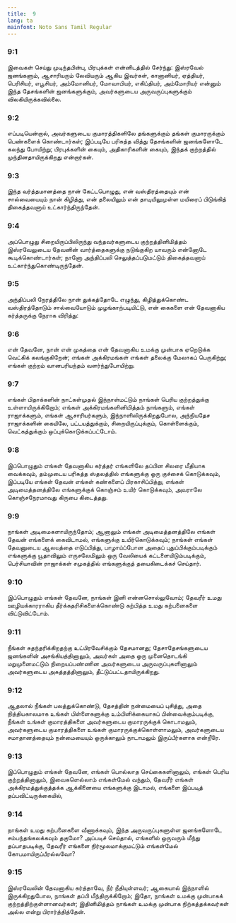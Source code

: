 ```yaml
---
title:  9
lang: ta
mainfont: Noto Sans Tamil Regular
---
```


###  9:1

இவைகள் செய்து முடிந்தபின்பு, பிரபுக்கள் என்னிடத்தில் சேர்ந்து: இஸ்ரவேல் ஜனங்களும், ஆசாரியரும் லேவியரும் ஆகிய இவர்கள், கானானியர், ஏத்தியர், பெரிசியர், எபூசியர், அம்மோனியர், மோவாபியர், எகிப்தியர், அம்மோரியர் என்னும் இந்த தேசங்களின் ஜனங்களுக்கும், அவர்களுடைய அருவருப்புகளுக்கும் விலகியிருக்கவில்லை.

###  9:2

எப்படியென்றால், அவர்களுடைய குமாரத்திகளிலே தங்களுக்கும் தங்கள் குமாரருக்கும் பெண்களைக் கொண்டார்கள்; இப்படியே பரிசுத்த வித்து தேசங்களின் ஜனங்களோடே கலந்து போயிற்று; பிரபுக்களின் கையும், அதிகாரிகளின் கையும், இந்தக் குற்றத்தில் முந்தினதாயிருக்கிறது என்றார்கள்.

###  9:3

இந்த வர்த்தமானத்தை நான் கேட்டபொழுது, என் வஸ்திரத்தையும் என் சால்வையையும் நான் கிழித்து, என் தலையிலும் என் தாடியிலுமுள்ள மயிரைப் பிடுங்கித் திகைத்தவனாய் உட்கார்ந்திருந்தேன்.

###  9:4

அப்பொழுது சிறையிருப்பிலிருந்து வந்தவர்களுடைய குற்றத்தினிமித்தம் இஸ்ரவேலுடைய தேவனின் வார்த்தைகளுக்கு நடுங்குகிற யாவரும் என்னோடே கூடிக்கொண்டார்கள்; நானோ அந்திப்பலி செலுத்தப்படுமட்டும் திகைத்தவனாய் உட்கார்ந்துகொண்டிருந்தேன்.

###  9:5

அந்திப்பலி நேரத்திலே நான் துக்கத்தோடே எழுந்து, கிழித்துக்கொண்ட வஸ்திரத்தோடும் சால்வையோடும் முழங்காற்படியிட்டு, என் கைகளை என் தேவனாகிய கர்த்தருக்கு நேராக விரித்து:

###  9:6

என் தேவனே, நான் என் முகத்தை என் தேவனாகிய உமக்கு முன்பாக ஏறெடுக்க வெட்கிக் கலங்குகிறேன்; எங்கள் அக்கிரமங்கள் எங்கள் தலைக்கு மேலாகப் பெருகிற்று; எங்கள் குற்றம் வானபரியந்தம் வளர்ந்துபோயிற்று.

###  9:7

எங்கள் பிதாக்களின் நாட்கள்முதல் இந்நாள்மட்டும் நாங்கள் பெரிய குற்றத்துக்கு உள்ளாயிருக்கிறோம்; எங்கள் அக்கிரமங்களினிமித்தம் நாங்களும், எங்கள் ராஜாக்களும், எங்கள் ஆசாரியர்களும், இந்நாளிலிருக்கிறதுபோல, அந்நியதேச ராஜாக்களின் கையிலே, பட்டயத்துக்கும், சிறையிருப்புக்கும், கொள்ளைக்கும், வெட்கத்துக்கும் ஒப்புக்கொடுக்கப்பட்டோம்.

###  9:8

இப்பொழுதும் எங்கள் தேவனாகிய கர்த்தர் எங்களிலே தப்பின சிலரை மீதியாக வைக்கவும், தம்முடைய பரிசுத்த ஸ்தலத்தில் எங்களுக்கு ஒரு குச்சைக் கொடுக்கவும், இப்படியே எங்கள் தேவன் எங்கள் கண்களைப் பிரகாசிப்பித்து, எங்கள் அடிமைத்தனத்திலே எங்களுக்குக் கொஞ்சம் உயிர் கொடுக்கவும், அவராலே கொஞ்சநேரமாவது கிருபை கிடைத்தது.

###  9:9

நாங்கள் அடிமைகளாயிருந்தோம்; ஆனாலும் எங்கள் அடிமைத்தனத்திலே எங்கள் தேவன் எங்களைக் கைவிடாமல், எங்களுக்கு உயிர்கொடுக்கவும்; நாங்கள் எங்கள் தேவனுடைய ஆலயத்தை எடுப்பித்து, பாழாய்ப்போன அதைப் புதுப்பிக்கும்படிக்கும் எங்களுக்கு யூதாவிலும் எருசலேமிலும் ஒரு வேலியைக் கட்டளையிடும்படிக்கும், பெர்சியாவின் ராஜாக்கள் சமுகத்தில் எங்களுக்குத் தயைகிடைக்கச் செய்தார்.

###  9:10

இப்பொழுதும் எங்கள் தேவனே, நாங்கள் இனி என்னசொல்லுவோம்; தேவரீர் உமது ஊழியக்காரராகிய தீர்க்கதரிசிகளைக்கொண்டு கற்பித்த உமது கற்பனைகளை விட்டுவிட்டோம்.

###  9:11

நீங்கள் சுதந்தரிக்கிறதற்கு உட்பிரவேசிக்கும் தேசமானது; தேசாதேசங்களுடைய ஜனங்களின் அசங்கியத்தினாலும், அவர்கள் அதை ஒரு முனைதொடங்கி மறுமுனைமட்டும் நிறையப்பண்ணின அவர்களுடைய அருவருப்புகளினாலும் அவர்களுடைய அசுத்தத்தினாலும், தீட்டுப்பட்டதாயிருக்கிறது.

###  9:12

ஆதலால் நீங்கள் பலத்துக்கொண்டு, தேசத்தின் நன்மையைப் புசித்து, அதை நித்தியகாலமாக உங்கள் பிள்ளைகளுக்கு உம்பிளிக்கையாகப் பின்வைக்கும்படிக்கு, நீங்கள் உங்கள் குமாரத்திகளை அவர்களுடைய குமாரருக்குக் கொடாமலும், அவர்களுடைய குமாரத்திகளை உங்கள் குமாரருக்குக்கொள்ளாமலும், அவர்களுடைய சமாதானத்தையும் நன்மையையும் ஒருக்காலும் நாடாமலும் இருப்பீர்களாக என்றீரே.

###  9:13

இப்பொழுதும் எங்கள் தேவனே, எங்கள் பொல்லாத செய்கைகளினாலும், எங்கள் பெரிய குற்றத்தினாலும், இவைகளெல்லாம் எங்கள்மேல் வந்தும், தேவரீர் எங்கள் அக்கிரமத்துக்குத்தக்க ஆக்கினையை எங்களுக்கு இடாமல், எங்களை இப்படித் தப்பவிட்டிருக்கையில்,

###  9:14

நாங்கள் உமது கற்பனைகளை வீணாக்கவும், இந்த அருவருப்புகளுள்ள ஜனங்களோடே சம்பந்தங்கலக்கவும் தகுமோ? அப்படிச் செய்தால், எங்களில் ஒருவரும் மீந்து தப்பாதபடிக்கு, தேவரீர் எங்களை நிர்மூலமாக்குமட்டும் எங்கள்மேல் கோபமாயிருப்பீரல்லவோ?

###  9:15

இஸ்ரவேலின் தேவனாகிய கர்த்தாவே, நீர் நீதியுள்ளவர்; ஆகையால் இந்நாளில் இருக்கிறதுபோல, நாங்கள் தப்பி மீந்திருக்கிறோம்; இதோ, நாங்கள் உமக்கு முன்பாகக் குற்றத்திற்குள்ளானவர்கள்; இதினிமித்தம் நாங்கள் உமக்கு முன்பாக நிற்கத்தக்கவர்கள் அல்ல என்று பிரார்த்தித்தேன்.

